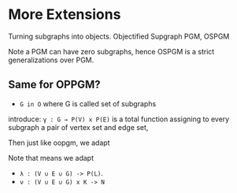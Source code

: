 # More Extensions
Turning subgraphs into objects. Objectified Supgraph PGM, OSPGM

Note a PGM can have zero subgraphs, hence OSPGM is a strict generalizations over PGM.
## Same for OPPGM?

- `G in O` where G is called set of subgraphs

introduce:
`γ : G → P(V) x P(E)` is a total function assigning to every subgraph a pair of vertex set and edge set,

Then just like oopgm, we adapt

Note that means we adapt 
- `λ : (V ∪ E ∪ G) -> P(L)`.
- `ν : (V ∪ E ∪ G) x K -> N`
